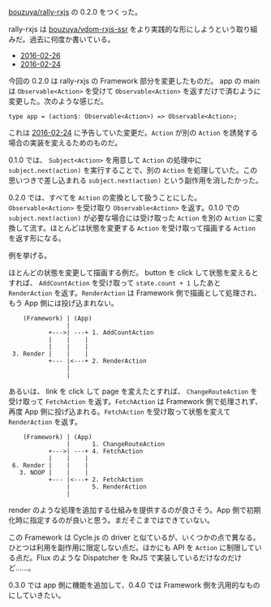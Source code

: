 [bouzuya/rally-rxjs][] の 0.2.0 をつくった。

rally-rxjs は [bouzuya/vdom-rxjs-ssr][] をより実践的な形にしようという取り組みだ。過去に何度か書いている。

- [2016-02-26][]
- [2016-02-24][]

今回の 0.2.0 は rally-rxjs の Framework 部分を変更したものだ。 app の main は `Observable<Action>` を受けて `Observable<Action>` を返すだけで済むように変更した。次のような感じだ。

`type app = (action$: Observable<Action>) => Observable<Action>;`

これは [2016-02-24][] に予告していた変更だ。`Action` が別の `Action` を誘発する場合の実装を変えるためのものだ。

0.1.0 では、 `Subject<Action>` を用意して `Action` の処理中に `subject.next(action)` を実行することで、別の `Action` を処理していた。この思いつきで差し込まれる `subject.next(action)` という副作用を消したかった。

0.2.0 では、すべてを `Action` の変換として扱うことにした。`Observable<Action>` を受け取り `Observable<Action>` を返す。0.1.0 での `subject.next(action)` が必要な場合には受け取った `Action` を別の `Action` に変換して流す。ほとんどは状態を変更する `Action` を受け取って描画する `Action` を返す形になる。

例を挙げる。

ほとんどの状態を変更して描画する例だ。 button を click して状態を変えるとすれば、 `AddCountAction` を受け取って `state.count + 1` したあと `RenderAction` を返す。`RenderAction` は Framework 側で描画として処理され、もう App 側には投げ込まれない。

```
    (Framework) | (App)
                |
           +--->| ---+ 1. AddCountAction
           |    |    |
           |    |    |
 3. Render |    |    |
           +--- |<---+ 2. RenderAction
                |
                |
```

あるいは、 link を click して page を変えたとすれば、 `ChangeRouteAction` を受け取って `FetchAction` を返す。`FetchAction` は Framework 側で処理されず、再度 App 側に投げ込まれる。`FetchAction` を受け取って状態を変えて `RenderAction` を返す。

```
    (Framework) | (App)
                |      1. ChangeRouteAction
           +--->| ---+ 4. FetchAction
           |    |    |
 6. Render |    |    |
   3. NOOP |    |    |
           +--- |<---+ 2. FetchAction
                |      5. RenderAction
                |
```

render のような処理を追加する仕組みを提供するのが良さそう。App 側で初期化時に指定するのが良いと思う。まだそこまではできていない。

この Framework は Cycle.js の driver と似ているが、いくつかの点で異なる。ひとつは利用を副作用に限定しない点だ。ほかにも API を `Action` に制限している点だ。Flux のような Dispatcher を RxJS で実装しているだけなのだけど……。

0.3.0 では app 側に機能を追加して、0.4.0 では Framework 側を汎用的なものにしていきたい。

[2016-02-24]: https://blog.bouzuya.net/2016/02/24/
[2016-02-26]: https://blog.bouzuya.net/2016/02/26/
[bouzuya/rally-rxjs]: https://github.com/bouzuya/rally-rxjs
[bouzuya/vdom-rxjs-ssr]: https://github.com/bouzuya/vdom-rxjs-ssr
